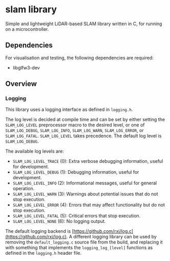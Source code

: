 # slam library

Simple and lightweight LiDAR-based SLAM library written in C, for running on a microcontroller.

## Dependencies

For visualisation and testing, the following dependencies are required:

- libglfw3-dev

## Overview

### Logging

This library uses a logging interface as defined in `logging.h`.

The log level is decided at compile time and can be set by either setting the `SLAM_LOG_LEVEL` preprocessor macro to the desired level, or one of `SLAM_LOG_DEBUG`, `SLAM_LOG_INFO`, `SLAM_LOG_WARN`, `SLAM_LOG_ERROR`, or `SLAM_LOG_FATAL`. `SLAM_LOG_LEVEL` takes precedence. The default log level is `SLAM_LOG_DEBUG`.

The available log levels are:
- `SLAM_LOG_LEVEL_TRACE` (0): Extra verbose debugging information, useful for development.
- `SLAM_LOG_LEVEL_DEBUG` (1): Debugging information, useful for development.
- `SLAM_LOG_LEVEL_INFO` (2): Informational messages, useful for general operation.
- `SLAM_LOG_LEVEL_WARN` (3): Warnings about potential issues that do not stop execution.
- `SLAM_LOG_LEVEL_ERROR` (4): Errors that may affect functionality but do not stop execution.
- `SLAM_LOG_LEVEL_FATAL` (5): Critical errors that stop execution.
- `SLAM_LOG_LEVEL_NONE` (6): No logging output.

The default logging backend is [https://github.com/rxi/log.c](https://github.com/rxi/log.c). A different logging library can be used by removing the `default_logging.c` source file from the build, and replacing it with something that implements the `logging_log_[level]` functions as defined in the `logging.h` header file.

